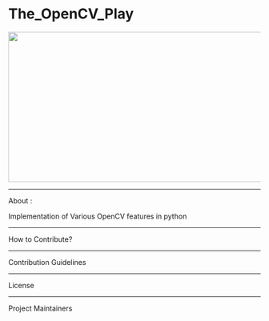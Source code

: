 # The_OpenCV_Play


<p align="center">
  <img width="1000" height="300" src="assets/OPENCV">
</p>

-----------------------------------------------------------------------
About :

Implementation of Various OpenCV features in python

------------------------------------------------------------------------

How to Contribute?




--------------------------------------------------------------------------
Contribution Guidelines





----------------------------------------------------------------------------
License


----------------------------------------------------------------------------
Project Maintainers

